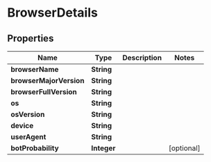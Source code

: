 

# BrowserDetails


## Properties

| Name | Type | Description | Notes |
|------------ | ------------- | ------------- | -------------|
|**browserName** | **String** |  |  |
|**browserMajorVersion** | **String** |  |  |
|**browserFullVersion** | **String** |  |  |
|**os** | **String** |  |  |
|**osVersion** | **String** |  |  |
|**device** | **String** |  |  |
|**userAgent** | **String** |  |  |
|**botProbability** | **Integer** |  |  [optional] |




